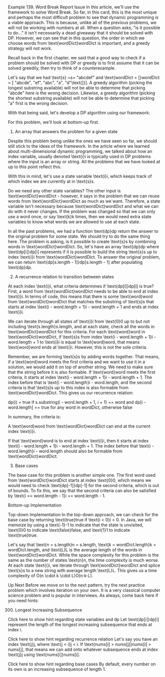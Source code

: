  Example 139. Word Break
Report Issue
In this article, we'll use the framework to solve Word Break. So far, in this card, this is the most unique and perhaps the most difficult problem to see that dynamic programming is a viable approach. This is because, unlike all of the previous problems, we will not be working with numbers at all. When a question asks, "is it possible to do..." it isn't necessarily a dead giveaway that it should be solved with DP. However, we can see that in this question, the order in which we choose words from \text{wordDict}wordDict is important, and a greedy strategy will not work.

Recall back in the first chapter, we said that a good way to check if a problem should be solved with DP or greedy is to first assume that it can be solved greedily, then try to think of a counterexample.

Let's say that we had \text{s} =s= "abcdef" and \text{wordDict = [}wordDict = [ "abcde", "ef", "abc", "a", "d"\text{]}]. A greedy algorithm (picking the longest substring available) will not be able to determine that picking "abcde" here is the wrong decision. Likewise, a greedy algorithm (picking the shortest substring available) will not be able to determine that picking "a" first is the wrong decision.

With that being said, let's develop a DP algorithm using our framework:

For this problem, we'll look at bottom-up first.

1. An array that answers the problem for a given state

Despite this problem being unlike the ones we have seen so far, we should still stick to the ideas of the framework. In the article where we learned about multi-dimensional dynamic programming, we talked about how an index variable, usually denoted \text{i}i is typically used in DP problems where the input is an array or string. All the problems that we have looked at up to this point reflect this.

With this in mind, let's use a state variable \text{i}i, which keeps track of which index we are currently at in \text{s}s.

Do we need any other state variables? The other input is \text{wordDict}wordDict - however, it says in the problem that we can reuse words from \text{wordDict}wordDict as much as we want. Therefore, a state variable isn't necessary because \text{wordDict}wordDict and what we can do with it never changes. If the problem was changed so that we can only use a word once, or say \text{k}k times, then we would need extra state variables to know what words we are allowed to use at each state.

In all the past problems, we had a function \text{dp}dp return the answer to the original problem for some state. We should try to do the same thing here. The problem is asking, is it possible to create \text{s}s by combining words in \text{wordDict}wordDict. So, let's have an array \text{dp}dp where \text{dp[i]}dp[i] represents if it is possible to build the string \text{s}s up to index \text{i}i from \text{wordDict}wordDict. To answer the original problem, we can return \text{dp[s.length - 1]}dp[s.length - 1] after populating \text{dp}dp.

2. A recurrence relation to transition between states

At each index \text{i}i, what criteria determines if \text{dp[i]}dp[i] is true? First, a word from \text{wordDict}wordDict needs to be able to end at index \text{i}i. In terms of code, this means that there is some \text{word}word from \text{wordDict}wordDict that matches the substring of \text{s}s that starts at index \text{i - word.length + 1}i - word.length + 1 and ends at index \text{i}i.

We can iterate through all states of \text{i}i from \text{0}0 up to but not including \text{s.length}s.length, and at each state, check all the words in \text{wordDict}wordDict for this criteria. For each \text{word}word in \text{wordDict}wordDict, if \text{s}s from index \text{i - word.length + 1}i - word.length + 1 to \text{i}i is equal to \text{word}word, that means \text{word}word ends at \text{i}i. However, this is not the sole criteria.

Remember, we are forming \text{s}s by adding words together. That means, if a \text{word}word meets the first criteria and we want to use it in a solution, we would add it on top of another string. We need to make sure that the string before it is also formable. If \text{word}word meets the first criteria, it starts at index \text{i - word.length + 1}i - word.length + 1. The index before that is \text{i - word.length}i - word.length, and the second criteria is that \text{s}s up to this index is also formable from \text{wordDict}wordDict. This gives us our recurrence relation:

dp(i) = true if s.substring(i - word.length + 1, i + 1) == word and dp[i - word.length] == true for any word in wordDict, otherwise false




In summary, the criteria is:

A \text{word}word from \text{wordDict}wordDict can end at the current index \text{i}i.

If that \text{word}word is to end at index \text{i}i, then it starts at index \text{i - word.length + 1}i - word.length + 1. The index before that \text{i - word.length}i - word.length should also be formable from \text{wordDict}wordDict.

3. Base cases

The base case for this problem is another simple one. The first word used from \text{wordDict}wordDict starts at index \text{0}0, which means we would need to check \text{dp[-1]}dp[-1] for the second criteria, which is out of bounds. To fix this, we say that the second criteria can also be satisfied by \text{i == word.length - 1}i == word.length - 1.



Bottom-up Implementation



Top-down Implementation
In the top-down approach, we can check for the base case by returning \text{true}true if \text{i < 0}i < 0. In Java, we will memoize by using a \text{-1}-1 to indicate that the state is unvisited, \text{0}0 to indicate \text{false}false, and \text{1}1 to indicate \text{true}true.


Let's say that \text{n = s.length}n = s.length, \text{k = wordDict.length}k = wordDict.length, and \text{L}L is the average length of the words in \text{wordDict}wordDict. While the space complexity for this problem is the same as the number of states \text{n}n, the time complexity is much worse. At each state \text{i}i, we iterate through \text{wordDict}wordDict and splice \text{s}s to a new string with average length \text{L}L. This gives us a time complexity of O(n \cdot k \cdot L)O(n⋅k⋅L).



Up Next
Before we move on to the next pattern, try the next practice problem which involves iteration on your own. It is a very classical computer science problem and is popular in interviews. As always, come back here if you need hints:

300. Longest Increasing Subsequence

Click here to show hint regarding state variables and dp
Let \text{dp[i]}dp[i] represent the length of the longest increasing subsequence that ends at index i.

Click here to show hint regarding recurrence relation
Let's say you have an index \text{j}j, where \text{j < i}j < i. If \text{nums[i] > nums[j]}nums[i] > nums[j], that means we can add onto whatever subsequence ends at index \text{j}j using \text{nums[i]}nums[i].

Click here to show hint regarding base cases
By default, every number on its own is an increasing subsequence of length 1.

